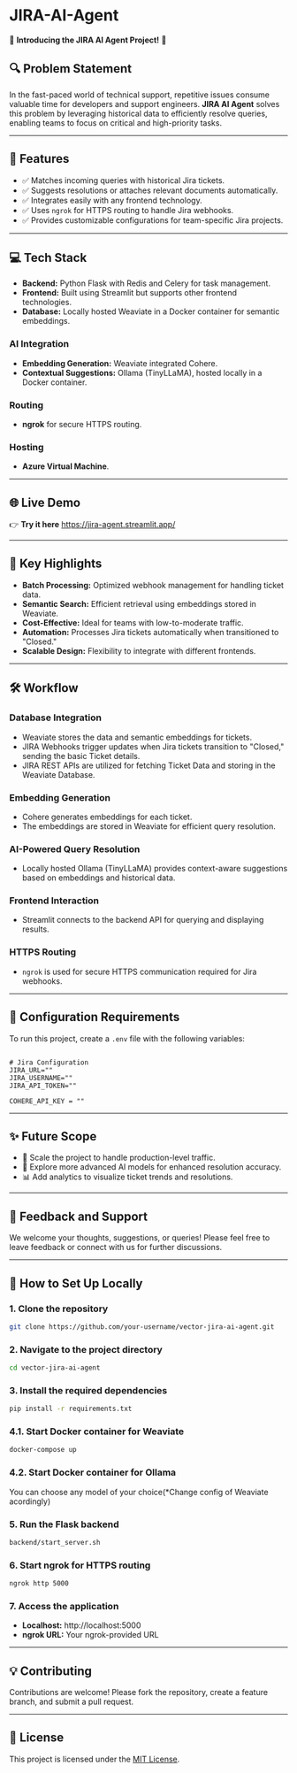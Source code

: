 # JIRA-AI-Agent

🚀 **Introducing the JIRA AI Agent Project!** 🌟

## 🔍 Problem Statement
In the fast-paced world of technical support, repetitive issues consume valuable time for developers and support engineers. **JIRA AI Agent** solves this problem by leveraging historical data to efficiently resolve queries, enabling teams to focus on critical and high-priority tasks.

---

## 🎯 Features
- ✅ Matches incoming queries with historical Jira tickets.
- ✅ Suggests resolutions or attaches relevant documents automatically.
- ✅ Integrates easily with any frontend technology.
- ✅ Uses `ngrok` for HTTPS routing to handle Jira webhooks.
- ✅ Provides customizable configurations for team-specific Jira projects.

---

## 💻 Tech Stack
- **Backend:** Python Flask with Redis and Celery for task management.
- **Frontend:** Built using Streamlit but supports other frontend technologies.
- **Database:** Locally hosted Weaviate in a Docker container for semantic embeddings.

### AI Integration
- **Embedding Generation:** Weaviate integrated Cohere.
- **Contextual Suggestions:** Ollama (TinyLLaMA), hosted locally in a Docker container.

### Routing
- **ngrok** for secure HTTPS routing.

### Hosting
- **Azure Virtual Machine**.

---

## 🌐 Live Demo
👉 **Try it here**
https://jira-agent.streamlit.app/

---

## 🔗 Key Highlights
- **Batch Processing:** Optimized webhook management for handling ticket data.
- **Semantic Search:** Efficient retrieval using embeddings stored in Weaviate.
- **Cost-Effective:** Ideal for teams with low-to-moderate traffic.
- **Automation:** Processes Jira tickets automatically when transitioned to "Closed."
- **Scalable Design:** Flexibility to integrate with different frontends.

---

## 🛠️ Workflow

### Database Integration
- Weaviate stores the data and semantic embeddings for tickets.
- JIRA Webhooks trigger updates when Jira tickets transition to "Closed," sending the basic Ticket details.
- JIRA REST APIs are utilized for fetching Ticket Data and storing in the Weaviate Database.

### Embedding Generation
- Cohere generates embeddings for each ticket.
- The embeddings are stored in Weaviate for efficient query resolution.

### AI-Powered Query Resolution
- Locally hosted Ollama (TinyLLaMA) provides context-aware suggestions based on embeddings and historical data.

### Frontend Interaction
- Streamlit connects to the backend API for querying and displaying results.

### HTTPS Routing
- `ngrok` is used for secure HTTPS communication required for Jira webhooks.

---

## 📁 Configuration Requirements
To run this project, create a `.env` file with the following variables:

```env

# Jira Configuration
JIRA_URL=""
JIRA_USERNAME=""
JIRA_API_TOKEN=""

COHERE_API_KEY = ""
```

---

## ✨ Future Scope
- 🚀 Scale the project to handle production-level traffic.
- 🤖 Explore more advanced AI models for enhanced resolution accuracy.
- 📊 Add analytics to visualize ticket trends and resolutions.

---

## 📢 Feedback and Support
We welcome your thoughts, suggestions, or queries! Please feel free to leave feedback or connect with us for further discussions.

---

## 🌟 How to Set Up Locally

### 1. Clone the repository
```bash
git clone https://github.com/your-username/vector-jira-ai-agent.git
```

### 2. Navigate to the project directory
```bash
cd vector-jira-ai-agent
```

### 3. Install the required dependencies
```bash
pip install -r requirements.txt
```

### 4.1. Start Docker container for Weaviate
```bash
docker-compose up
```
### 4.2. Start Docker container for Ollama
You can choose any model of your choice(*Change config of Weaviate acordingly)


### 5. Run the Flask backend
```bash
backend/start_server.sh
```

### 6. Start ngrok for HTTPS routing
```bash
ngrok http 5000
```

### 7. Access the application
- **Localhost:** http://localhost:5000
- **ngrok URL:** Your ngrok-provided URL

---

## 💡 Contributing
Contributions are welcome! Please fork the repository, create a feature branch, and submit a pull request.

---

## 📄 License
This project is licensed under the [MIT License](LICENSE).
